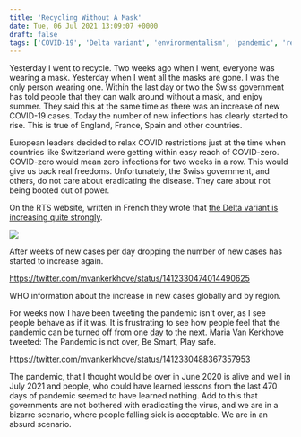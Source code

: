 ```yaml
---
title: 'Recycling Without A Mask'
date: Tue, 06 Jul 2021 13:09:07 +0000
draft: false
tags: ['COVID-19', 'Delta variant', 'environmentalism', 'pandemic', 'recycling', 'Switzerland']
---
```


Yesterday I went to recycle. Two weeks ago when I went, everyone was wearing a mask. Yesterday when I went all the masks are gone. I was the only person wearing one. Within the last day or two the Swiss government has told people that they can walk around without a mask, and enjoy summer. They said this at the same time as there was an increase of new COVID-19 cases. Today the number of new infections has clearly started to rise. This is true of England, France, Spain and other countries.

European leaders decided to relax COVID restrictions just at the time when countries like Switzerland were getting within easy reach of COVID-zero. COVID-zero would mean zero infections for two weeks in a row. This would give us back real freedoms. Unfortunately, the Swiss government, and others, do not care about eradicating the disease. They care about not being booted out of power.

On the RTS website, written in French they wrote that [the Delta variant is increasing quite strongly](https://www.rts.ch/info/12327027-le-variant-delta-du-covid19-progresse-assez-fortement-en-suisse.html).

[![](https://www.main-vision.com/richard/blog/wp-content/uploads/2021/07/Screenshot-2021-07-06-at-14.58.23-1024x502.png)](https://www.main-vision.com/richard/blog/wp-content/uploads/2021/07/Screenshot-2021-07-06-at-14.58.23.png)

After weeks of new cases per day dropping the number of new cases has started to increase again.

https://twitter.com/mvankerkhove/status/1412330474014490625

WHO information about the increase in new cases globally and by region.

For weeks now I have been tweeting the pandemic isn't over, as I see people behave as if it was. It is frustrating to see how people feel that the pandemic can be turned off from one day to the next. Maria Van Kerkhove tweeted: The Pandemic is not over, Be Smart, Play safe.

https://twitter.com/mvankerkhove/status/1412330488367357953

The pandemic, that I thought would be over in June 2020 is alive and well in July 2021 and people, who could have learned lessons from the last 470 days of pandemic seemed to have learned nothing. Add to this that governments are not bothered with eradicating the virus, and we are in a bizarre scenario, where people falling sick is acceptable. We are in an absurd scenario.